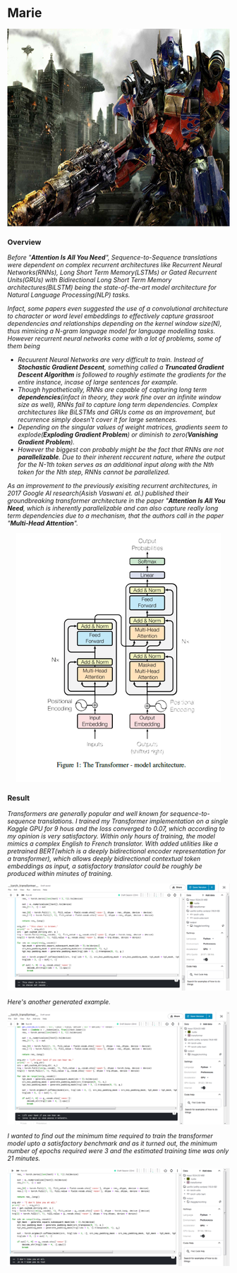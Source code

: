 # **Marie**

<p align="center">
  <img width="700" height="448" src="https://github.com/tuhinnn-py/Marie/blob/main/utils/Transformer.jpg">
</p>

### **Overview** 
*Before "**Attention Is All You Need**", Sequence-to-Sequence translations were dependent on complex recurrent architectures like Recurrent Neural Networks(RNNs), Long Short Term Memory(LSTMs) or Gated Recurrent Units(GRUs) with Bidirectional Long Short Term Memory architectures(BiLSTM) being the state-of-the-art model architecture for Natural Language Processing(NLP) tasks.* 

*Infact, some papers even suggested the use of a convolutional architecture to character or word level embeddings to effectively capture grassroot dependencies and relationships depending on the kernel window size(N), thus mimicing a N-gram language model for language modelling tasks. 
However recurrent neural networks come with a lot of problems, some of them being*

- *Recuurent Neural Networks are very difficult to train. Instead of **Stochastic Gradient Descent**, something called a **Truncated Gradient Descent Algorithm** is followed to roughly estimate the gradients for the entire instance, incase of large sentences for example.*
- *Though hypothetically, RNNs are capable of capturing long term **dependencies**(infact in theory, they work fine over an infinite window size as well), RNNs fail to capture long term dependencies. Complex architectures like BiLSTMs and GRUs come as an improvement, but recurrence simply doesn't cover it for large sentences.*
- *Depending on the singular values of weight matrices, gradients seem to explode(**Exploding Gradient Problem**) or diminish to zero(**Vanishing Gradient Problem**).*
- *However the biggest con probably might be the fact that RNNs are not **parallelizable**. Due to their inherent reccurent nature, where the output for the N-1th token serves as an additional input along with the Nth token for the Nth step, RNNs cannot be parallelized.*

*As an improvement to the previously exisiting recurrent architectures, in 2017 Google AI research(Asish Vaswani et. al.) published their groundbreaking transformer architecture in the paper "**Attention Is All You Need**, which is inherently parallelizable and can also capture really long term dependencies due to a mechanism, that the authors call in the paper "**Multi-Head Attention**".*

<p align="center">
  <img width="465" height="565" src="https://github.com/tuhinnn-py/Marie/blob/main/utils/Transformer.png">
</p>

### **Result** 
*Transformers are generally popular and well known for sequence-to-sequence translations. I trained my Transformer implementation on a single Kaggle GPU for 9 hous and the loss converged to 0.07, which according to my opinion is very satisfactory. Within only hours of training, the model mimics a complex English to French translator. With added utilities like a pretrained BERT(which is a deeply bidirectional encoder representation for a transformer), which allows deeply bidirectional contextual token embeddings as input, a satisfactory translator could be roughly be produced within minutes of training.*

<p align="center">
  <img src="https://github.com/tuhinnn-py/Marie/blob/main/utils/chair.png">
</p>

*Here's another generated example.*

<p align="center">
  <img src="https://github.com/tuhinnn-py/Marie/blob/main/utils/hand.png">
</p>

*I wanted to find out the minimum time required to train the transformer model upto a satisfactory benchmark and as it turned out, the minimum number of epochs required were 3 and the estimated training time was only 21 minutes.*

<p align="center">
  <img src="https://github.com/tuhinnn-py/Marie/blob/main/utils/hate.png">
</p>
